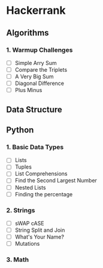 # Hackerrank
## Algorithms

### 1. Warmup Challenges
  - [ ] Simple Arry Sum
  - [ ] Compare the Triplets
  - [ ] A Very Big Sum
  - [ ] Diagonal Difference
  - [ ] Plus Minus

## Data Structure


## Python

### 1. Basic Data Types
  - [ ] Lists
  - [ ] Tuples
  - [ ] List Comprehensions
  - [ ] Find the Second Largest Number
  - [ ] Nested Lists
  - [ ] Finding the percentage
  
### 2. Strings
  - [ ] sWAP cASE
  - [ ] String Split and Join
  - [ ] What's Your Name?
  - [ ] Mutations

### 3. Math
